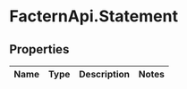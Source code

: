 # FacternApi.Statement

## Properties
Name | Type | Description | Notes
------------ | ------------- | ------------- | -------------


